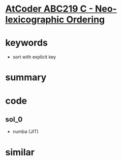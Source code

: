 # [AtCoder ABC219 C - Neo-lexicographic Ordering](https://atcoder.jp/contests/abc219/tasks/abc219_c)


# keywords
- sort with explicit key


# summary 



# code 
## sol_0
- numba (JIT)


# similar 